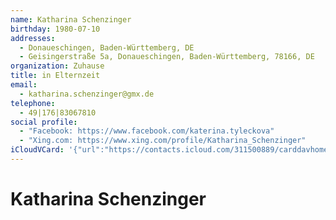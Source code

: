 ```yaml
---
name: Katharina Schenzinger
birthday: 1980-07-10
addresses:
  - Donaueschingen, Baden-Württemberg, DE
  - Geisingerstraße 5a, Donaueschingen, Baden-Württemberg, 78166, DE
organization: Zuhause
title: in Elternzeit
email:
  - katharina.schenzinger@gmx.de
telephone:
  - 49|176|83067810
social profile:
  - "Facebook: https://www.facebook.com/katerina.tyleckova"
  - "Xing.com: https://www.xing.com/profile/Katharina_Schenzinger"
iCloudVCard: '{"url":"https://contacts.icloud.com/311500889/carddavhome/card/658C1494-FD32-48BC-BA2C-66AE7AC36284.vcf","etag":"\"kmfhaklf\"","data":"BEGIN:VCARD\r\nVERSION:3.0\r\nFN:\r\nN:Schenzinger;Katharina;;;\r\nUID:BF864438-7ECC-449F-AD95-4EF2ACC9E750\r\nBDAY;VALUE=date:1980-07-10\r\nADR:;;;Donaueschingen;Baden-Württemberg;;DE;\r\nADR:;;Geisingerstraße 5a;Donaueschingen;Baden-Württemberg;78166;DE;\r\nitem1.X-ABLABEL:Home\r\nitem2.X-ABLABEL:Work\r\nitem4.X-ABLABEL:Home\r\nPRODID:-//Apple Inc.//iOS 10.2.1//EN\r\nREV:2025-04-03T22:18:36Z\r\nORG:Zuhause;\r\nTITLE:in Elternzeit\r\nEMAIL:katharina.schenzinger@gmx.de\r\nTEL:49|176|83067810\r\n;VALUE=uri:https://gateway.icloud.com/contacts/311500889/ck/card/62e9889236\r\n 96ca07739bf77fcdbf1629\r\nX-SOCIALPROFILE;type=facebook;x-user=katerina.tyleckova;x-displayname=Katha\r\n rina Schenzinger:https://www.facebook.com/katerina.tyleckova\r\nX-SOCIALPROFILE;type=xing.com;x-user=Katharina_Schenzinger:https://www.xing\r\n .com/profile/Katharina_Schenzinger\r\nEND:VCARD"}'
---
```

# Katharina Schenzinger